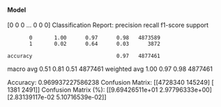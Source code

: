 #### Model
[0 0 0 ... 0 0 0]
Classification Report:
              precision    recall  f1-score   support

           0       1.00      0.97      0.98   4873589
           1       0.02      0.64      0.03      3872

    accuracy                           0.97   4877461
   macro avg       0.51      0.81      0.51   4877461
weighted avg       1.00      0.97      0.98   4877461

Accuracy: 0.969937227586238
Confusion Matrix:
[[4728340  145249]
 [   1381    2491]]
Confusion Matrix (%):
[[9.69426511e+01 2.97796333e+00]
 [2.83139117e-02 5.10716539e-02]]
